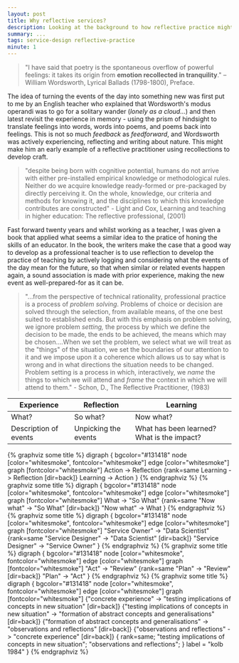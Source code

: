 ```yaml
---
layout: post
title: Why reflective services?
description: Looking at the background to how reflective practice might work in service delivery
summary: ...
tags: service-design reflective-practice
minute: 1
---
```


> "I have said that poetry is the spontaneous overflow of powerful feelings: it takes its origin from **emotion recollected in tranquility**."
> – William Wordsworth, Lyrical Ballads (1798-1800), Preface.

The idea of turning the events of the day into something new was first put to me by an English teacher who explained that Wordsworth's modus operandi was to go for a solitary wander (_lonely as a cloud..._) and then latest revisit the experience in memory - using the prism of hindsight to translate feelings into words, words into poems, and poems back into feelings. This is not so much _feedback_ as _feedforward_, and Wordsworth was actively experiencing, reflecting and writing about nature. This might make him an early example of a reflective practitioner using recollections to develop craft.

> "despite  being  born  with  cognitive potential,  humans  do  not  arrive  with either pre-installed empirical knowledge or methodological rules. Neither do we acquire knowledge ready-formed or pre-packaged by directly perceiving it. On the whole, knowledge, our criteria and methods for knowing it, and the disciplines to which this knowledge contributes are constructed" - Light and Cox, Learning and teaching in higher education: The reflective professional, (2001)

Fast forward twenty years and whilst working as a teacher, I was given a book that applied what seems a similar idea to the pratice of honing the skills of an educator. In the book, the writers make the case that a good way to develop as a professional teacher is to use reflection to develop the practice of teaching by actively logging and considering what the events of the day mean for the future, so that when similar or related events happen again, a sound association is made with prior experience, making the new event as well-prepared-for as it can be.

> "&hellip;from the perspective of technical rationality, professional practice is a process of _problem solving_. Problems of choice or decision are solved through the selection, from available means, of the one best suited to established ends. But with this emphasis on problem solving, we ignore problem _setting,_ the process by which we define the decision to be made, the ends to be achieved, the means which may be chosen....When we set the problem, we select what we will treat as the "things" of the situation, we set the boundaries of our attention to it and we impose upon it a coherence which allows us to say what is wrong and in what directions the situation needs to be changed. Problem setting is a process in which, interactively, we _name_ the things to which we will attend and *frame* the context in which we will attend to them." - Schon, D., The Reflective Practitioner, (1983)

| Experience            | Reflection           | Learning                                   |
| --------------------- | -------------------- | ------------------------------------------ |
| What?                 | So what?             | Now what?                                  |
| Description of events | Unpicking the events | What has been learned? What is the impact? |


{% graphviz some title %}
digraph {
bgcolor="#131418"
node [color="whitesmoke", fontcolor="whitesmoke"]
edge [color="whitesmoke"]
graph [fontcolor="whitesmoke"]
Action -> Reflection
{rank=same Learning -> Reflection [dir=back]}
Learning -> Action
}
{% endgraphviz %}
{% graphviz some title %}
digraph {
bgcolor="#131418"
node [color="whitesmoke", fontcolor="whitesmoke"]
edge [color="whitesmoke"]
graph [fontcolor="whitesmoke"]
What -> "So What"
{rank=same "Now what" -> "So What" [dir=back]}
"Now what" -> What
}
{% endgraphviz %}
{% graphviz some title %}
digraph {
bgcolor="#131418"
node [color="whitesmoke", fontcolor="whitesmoke"]
edge [color="whitesmoke"]
graph [fontcolor="whitesmoke"]
"Service Owner" -> "Data Scientist"
{rank=same "Service Designer" -> "Data Scientist" [dir=back]}
"Service Designer" -> "Service Owner"
}
{% endgraphviz %}
{% graphviz some title %}
digraph {
bgcolor="#131418"
node [color="whitesmoke", fontcolor="whitesmoke"]
edge [color="whitesmoke"]
graph [fontcolor="whitesmoke"]
"Act" -> "Review"
{rank=same "Plan" -> "Review" [dir=back]}
"Plan" -> "Act"
}
{% endgraphviz %}
{% graphviz some title %}
digraph {
bgcolor="#131418"
node [color="whitesmoke", fontcolor="whitesmoke"]
edge [color="whitesmoke"]
graph [fontcolor="whitesmoke"]
{"concrete experience" -> "testing implications of concepts in new situation" [dir=back]}
{"testing implications of concepts in new situation" -> "formation of abstract concepts and generalisations" [dir=back]}
{"formation of abstract concepts and generalisations" -> "observations and reflections" [dir=back]}
{"observations and reflections" -> "concrete experience" [dir=back]}
{ rank=same; "testing implications of concepts in new situation"; "observations and reflections"; }
label = "kolb 1984"
}
{% endgraphviz %}
